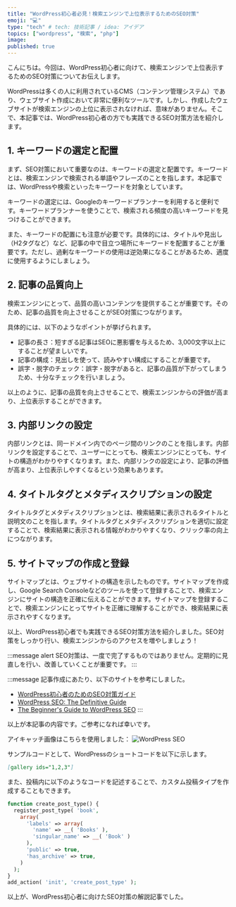 ```yaml
---
title: "WordPress初心者必見！検索エンジンで上位表示するためのSEO対策"
emoji: "💻"
type: "tech" # tech: 技術記事 / idea: アイデア
topics: ["wordpress", "検索", "php"]
image: 
published: true
---
```



こんにちは。今回は、WordPress初心者に向けて、検索エンジンで上位表示するためのSEO対策についてお伝えします。

WordPressは多くの人に利用されているCMS（コンテンツ管理システム）であり、ウェブサイト作成において非常に便利なツールです。しかし、作成したウェブサイトが検索エンジンの上位に表示されなければ、意味がありません。そこで、本記事では、WordPress初心者の方でも実践できるSEO対策方法を紹介します。

## 1. キーワードの選定と配置

まず、SEO対策において重要なのは、キーワードの選定と配置です。キーワードとは、検索エンジンで検索される単語やフレーズのことを指します。本記事では、WordPressや検索といったキーワードを対象としています。

キーワードの選定には、Googleのキーワードプランナーを利用すると便利です。キーワードプランナーを使うことで、検索される頻度の高いキーワードを見つけることができます。

また、キーワードの配置にも注意が必要です。具体的には、タイトルや見出し（H2タグなど）など、記事の中で目立つ場所にキーワードを配置することが重要です。ただし、過剰なキーワードの使用は逆効果になることがあるため、適度に使用するようにしましょう。

## 2. 記事の品質向上

検索エンジンにとって、品質の高いコンテンツを提供することが重要です。そのため、記事の品質を向上させることがSEO対策につながります。

具体的には、以下のようなポイントが挙げられます。

- 記事の長さ：短すぎる記事はSEOに悪影響を与えるため、3,000文字以上にすることが望ましいです。
- 記事の構成：見出しを使って、読みやすい構成にすることが重要です。
- 誤字・脱字のチェック：誤字・脱字があると、記事の品質が下がってしまうため、十分なチェックを行いましょう。

以上のように、記事の品質を向上させることで、検索エンジンからの評価が高まり、上位表示することができます。

## 3. 内部リンクの設定

内部リンクとは、同一ドメイン内でのページ間のリンクのことを指します。内部リンクを設定することで、ユーザーにとっても、検索エンジンにとっても、サイトの構造がわかりやすくなります。また、内部リンクの設定により、記事の評価が高まり、上位表示しやすくなるという効果もあります。

## 4. タイトルタグとメタディスクリプションの設定

タイトルタグとメタディスクリプションとは、検索結果に表示されるタイトルと説明文のことを指します。タイトルタグとメタディスクリプションを適切に設定することで、検索結果に表示される情報がわかりやすくなり、クリック率の向上につながります。

## 5. サイトマップの作成と登録

サイトマップとは、ウェブサイトの構造を示したものです。サイトマップを作成し、Google Search Consoleなどのツールを使って登録することで、検索エンジンにサイトの構造を正確に伝えることができます。サイトマップを登録することで、検索エンジンにとってサイトを正確に理解することができ、検索結果に表示されやすくなります。

以上、WordPress初心者でも実践できるSEO対策方法を紹介しました。SEO対策をしっかり行い、検索エンジンからのアクセスを増やしましょう！

:::message alert
SEO対策は、一度で完了するものではありません。定期的に見直しを行い、改善していくことが重要です。
:::

:::message
記事作成にあたり、以下のサイトを参考にしました。
- [WordPress初心者のためのSEO対策ガイド](https://wp-kyoto.net/seo-guide-for-wordpress/)
- [WordPress SEO: The Definitive Guide](https://backlinko.com/wordpress-seo)
- [The Beginner's Guide to WordPress SEO](https://www.wpbeginner.com/wordpress-seo/)
:::

以上が本記事の内容です。ご参考になれば幸いです。

アイキャッチ画像はこちらを使用しました：
![WordPress SEO](https://cdn.pixabay.com/photo/2016/09/06/18/34/wordpress-1648491_1280.jpg)

サンプルコードとして、WordPressのショートコードを以下に示します。

```markdown
[gallery ids="1,2,3"]
```

また、投稿内に以下のようなコードを記述することで、カスタム投稿タイプを作成することもできます。

```php
function create_post_type() {
  register_post_type( 'book',
    array(
      'labels' => array(
        'name' => __( 'Books' ),
        'singular_name' => __( 'Book' )
      ),
      'public' => true,
      'has_archive' => true,
    )
  );
}
add_action( 'init', 'create_post_type' );
```

以上が、WordPress初心者に向けたSEO対策の解説記事でした。

